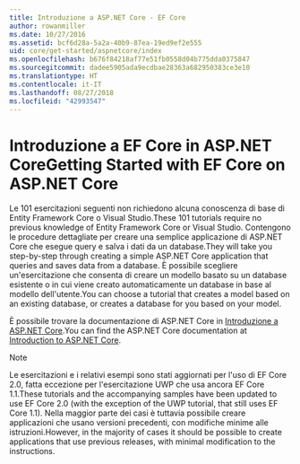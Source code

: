 ```yaml
---
title: Introduzione a ASP.NET Core - EF Core
author: rowanmiller
ms.date: 10/27/2016
ms.assetid: bcf6d28a-5a2a-40b9-87ea-19ed9ef2e555
uid: core/get-started/aspnetcore/index
ms.openlocfilehash: b676f84218af77e51fb0558d04b775dda0375847
ms.sourcegitcommit: dadee5905ada9ecdbae28363a682950383ce3e10
ms.translationtype: HT
ms.contentlocale: it-IT
ms.lasthandoff: 08/27/2018
ms.locfileid: "42993547"
---
```

# <a name="getting-started-with-ef-core-on-aspnet-core"></a><span data-ttu-id="2a39d-102">Introduzione a EF Core in ASP.NET Core</span><span class="sxs-lookup"><span data-stu-id="2a39d-102">Getting Started with EF Core on ASP.NET Core</span></span>

<span data-ttu-id="2a39d-103">Le 101 esercitazioni seguenti non richiedono alcuna conoscenza di base di Entity Framework Core o Visual Studio.</span><span class="sxs-lookup"><span data-stu-id="2a39d-103">These 101 tutorials require no previous knowledge of Entity Framework Core or Visual Studio.</span></span> <span data-ttu-id="2a39d-104">Contengono le procedure dettagliate per creare una semplice applicazione di ASP.NET Core che esegue query e salva i dati da un database.</span><span class="sxs-lookup"><span data-stu-id="2a39d-104">They will take you step-by-step through creating a simple ASP.NET Core application that queries and saves data from a database.</span></span> <span data-ttu-id="2a39d-105">È possibile scegliere un'esercitazione che consenta di creare un modello basato su un database esistente o in cui viene creato automaticamente un database in base al modello dell'utente.</span><span class="sxs-lookup"><span data-stu-id="2a39d-105">You can choose a tutorial that creates a model based on an existing database, or creates a database for you based on your model.</span></span>

<span data-ttu-id="2a39d-106">È possibile trovare la documentazione di ASP.NET Core in [Introduzione a ASP.NET Core](/aspnet/core/).</span><span class="sxs-lookup"><span data-stu-id="2a39d-106">You can find the ASP.NET Core documentation at [Introduction to ASP.NET Core](/aspnet/core/).</span></span>

> [!NOTE]  
> <span data-ttu-id="2a39d-107">Le esercitazioni e i relativi esempi sono stati aggiornati per l'uso di EF Core 2.0, fatta eccezione per l'esercitazione UWP che usa ancora EF Core 1.1.</span><span class="sxs-lookup"><span data-stu-id="2a39d-107">These tutorials and the accompanying samples have been updated to use EF Core 2.0 (with the exception of the UWP tutorial, that still uses EF Core 1.1).</span></span> <span data-ttu-id="2a39d-108">Nella maggior parte dei casi è tuttavia possibile creare applicazioni che usano versioni precedenti, con modifiche minime alle istruzioni.</span><span class="sxs-lookup"><span data-stu-id="2a39d-108">However, in the majority of cases it should be possible to create applications that use previous releases, with minimal modification to the instructions.</span></span>
